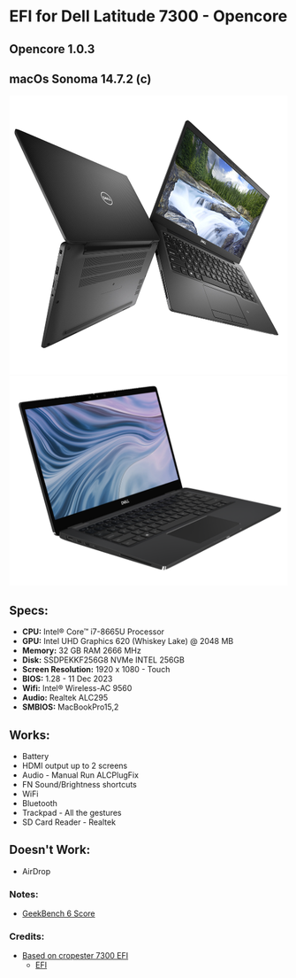 # EFI for Dell Latitude 7300 - Opencore
## Opencore 1.0.3
## macOs Sonoma 14.7.2 (c)

![image](7300_2.png)
![image](7300.png)

## Specs:

  - **CPU:** Intel® Core™ i7-8665U Processor
  - **GPU:** Intel UHD Graphics 620 (Whiskey Lake) @ 2048 MB
  - **Memory:** 32 GB RAM 2666 MHz
  - **Disk:** SSDPEKKF256G8 NVMe INTEL 256GB
  - **Screen Resolution:** 1920 x 1080 - Touch 
  - **BIOS:** 1.28 - 11 Dec 2023
  - **Wifi:** Intel® Wireless-AC 9560
  - **Audio:** Realtek ALC295
  - **SMBIOS:** MacBookPro15,2

## Works:

  * Battery
  * HDMI output up to 2 screens
  * Audio - Manual Run ALCPlugFix
  * FN Sound/Brightness shortcuts
  * WiFi 
  * Bluetooth
  * Trackpad - All the gestures
  * SD Card Reader - Realtek

## Doesn't Work:
  * AirDrop

### Notes:
* [GeekBench 6 Score](https://browser.geekbench.com/v6/cpu/4099903)

### Credits:
* [Based on cropester 7300 EFI](https://osxlatitude.com/forums/topic/18195-dell-latitude-7300-bad-audio-with-alc295-alc3254/)
  * [EFI](https://mega.nz/file/OQIXBJib#aBZ-m8NzIPAEOjHF5g3QRzad9SzBQJkj0FM21iumteg)

